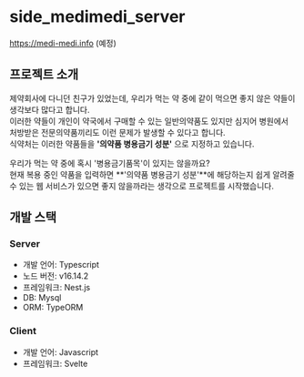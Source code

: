 # side_medimedi_server

https://medi-medi.info (예정)

## 프로젝트 소개

제약회사에 다니던 친구가 있었는데, 우리가 먹는 약 중에 같이 먹으면 좋지 않은 약들이 생각보다 많다고 합니다.\
이러한 약들이 개인이 약국에서 구매할 수 있는 일반의약품도 있지만 심지어 병원에서 처방받은 전문의약품끼리도 이런 문제가 발생할 수 있다고 합니다.\
식약처는 이러한 약품들을 **'의약품 병용금기 성분'** 으로 지정하고 있습니다.

우리가 먹는 약 중에 혹시 '병용금기품목'이 있지는 않을까요?\
현재 복용 중인 약품을 입력하면 **'의약품 병용금기 성분'**에 해당하는지 쉽게 알려줄 수 있는 웹 서비스가 있으면 좋지 않을까라는 생각으로 프로젝트를 시작했습니다.

## 개발 스택

### Server

- 개발 언어: Typescript
- 노드 버전: v16.14.2
- 프레임워크: Nest.js
- DB: Mysql
- ORM: TypeORM

### Client

- 개발 언어: Javascript
- 프레임워크: Svelte
